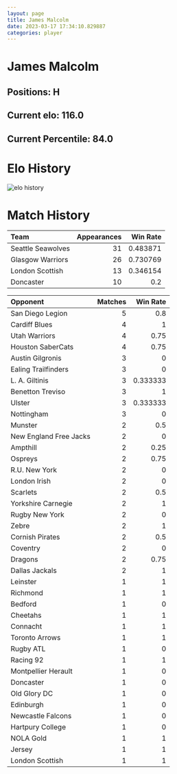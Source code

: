 ```yaml
---  
layout: page  
title: James Malcolm  
date: 2023-03-17 17:34:10.829887  
categories: player  
---
```

# James Malcolm

## Positions: H

## Current elo: 116.0

## Current Percentile: 84.0

# Elo History


![elo history](history_JamesMalcolm.png)
# Match History


| Team              |   Appearances |   Win Rate |
|:------------------|--------------:|-----------:|
| Seattle Seawolves |            31 |   0.483871 |
| Glasgow Warriors  |            26 |   0.730769 |
| London Scottish   |            13 |   0.346154 |
| Doncaster         |            10 |   0.2      |

| Opponent               |   Matches |   Win Rate |
|:-----------------------|----------:|-----------:|
| San Diego Legion       |         5 |   0.8      |
| Cardiff Blues          |         4 |   1        |
| Utah Warriors          |         4 |   0.75     |
| Houston SaberCats      |         4 |   0.75     |
| Austin Gilgronis       |         3 |   0        |
| Ealing Trailfinders    |         3 |   0        |
| L. A. Giltinis         |         3 |   0.333333 |
| Benetton Treviso       |         3 |   1        |
| Ulster                 |         3 |   0.333333 |
| Nottingham             |         3 |   0        |
| Munster                |         2 |   0.5      |
| New England Free Jacks |         2 |   0        |
| Ampthill               |         2 |   0.25     |
| Ospreys                |         2 |   0.75     |
| R.U. New York          |         2 |   0        |
| London Irish           |         2 |   0        |
| Scarlets               |         2 |   0.5      |
| Yorkshire Carnegie     |         2 |   1        |
| Rugby New York         |         2 |   0        |
| Zebre                  |         2 |   1        |
| Cornish Pirates        |         2 |   0.5      |
| Coventry               |         2 |   0        |
| Dragons                |         2 |   0.75     |
| Dallas Jackals         |         2 |   1        |
| Leinster               |         1 |   1        |
| Richmond               |         1 |   1        |
| Bedford                |         1 |   0        |
| Cheetahs               |         1 |   1        |
| Connacht               |         1 |   1        |
| Toronto Arrows         |         1 |   1        |
| Rugby ATL              |         1 |   0        |
| Racing 92              |         1 |   1        |
| Montpellier Herault    |         1 |   0        |
| Doncaster              |         1 |   0        |
| Old Glory DC           |         1 |   0        |
| Edinburgh              |         1 |   0        |
| Newcastle Falcons      |         1 |   0        |
| Hartpury College       |         1 |   0        |
| NOLA Gold              |         1 |   1        |
| Jersey                 |         1 |   1        |
| London Scottish        |         1 |   1        |